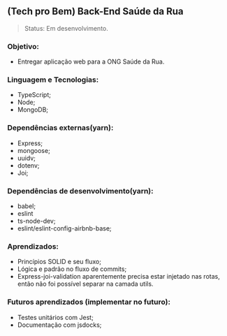 ## (Tech pro Bem) Back-End Saúde da Rua 
>Status: Em desenvolvimento.

### Objetivo:
- Entregar aplicação web para a ONG Saúde da Rua.

### Linguagem e Tecnologias:
- TypeScript;
- Node;
- MongoDB;

### Dependências externas(yarn):
- Express;
- mongoose;
- uuidv;
- dotenv;
- Joi;

### Dependências de desenvolvimento(yarn):
- babel;
- eslint
- ts-node-dev;
- eslint/eslint-config-airbnb-base;

### Aprendizados:
- Princípios SOLID e seu fluxo;
- Lógica e padrão no fluxo de commits;
- Express-joi-validation aparentemente precisa estar injetado
nas rotas, então não foi possível separar na camada utils.

### Futuros aprendizados (implementar no futuro):
- Testes unitários com Jest;
- Documentação com jsdocks;